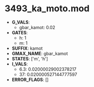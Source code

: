 # 3493_ka_moto.mod

- **G_VALS**:
  - gbar_kamot: 0.02
- **GATES**:
  - h: 1
  - m: 1
- **SUFFIX**: kamot
- **GMAX_NAME**: gbar_kamot
- **STATES**: ['m', 'h']
- **I_VALS**:
  - 6.3: 0.02000029002378217
  - 37: 0.020000527144777597
- **ERROR_FLAGS**: []
